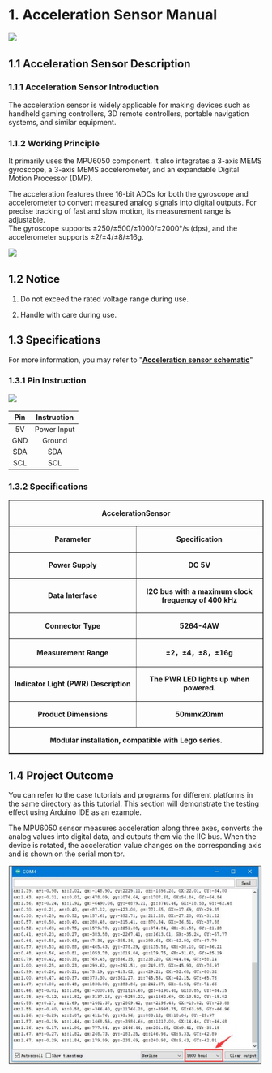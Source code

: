 # 1. Acceleration Sensor Manual

<img class="common_img" src="../_static/media/chapter_1/section_1/section/image2.png" style="width:300px" />

## 1.1 Acceleration Sensor Description

### 1.1.1 Acceleration Sensor Introduction

The acceleration sensor is widely applicable for making devices such as handheld gaming controllers, 3D remote controllers, portable navigation systems, and similar equipment.

### 1.1.2 Working Principle

It primarily uses the MPU6050 component. It also integrates a 3-axis MEMS gyroscope, a 3-axis MEMS accelerometer, and an expandable Digital Motion Processor (DMP).

The acceleration features three 16-bit ADCs for both the gyroscope and accelerometer to convert measured analog signals into digital outputs. For precise tracking of fast and slow motion, its measurement range is adjustable.  
The gyroscope supports ±250/±500/±1000/±2000°/s (dps), and the accelerometer supports ±2/±4/±8/±16g.

<img class="common_img" src="../_static/media/chapter_1/section_1/section/image3.png" style="width:100px" />

## 1.2 Notice

1.  Do not exceed the rated voltage range during use.

2.  Handle with care during use.

## 1.3 Specifications

For more information, you may refer to "**[Acceleration sensor schematic](https://drive.google.com/drive/folders/11G1T_FoHvsdh_nTi8ZD0nIVgW8VKaKOu?usp=sharing)**"

### 1.3.1 Pin Instruction

<img class="common_img" src="../_static/media/chapter_1/section_1/section/image2.png" style="width:300px" />

| **Pin** | **Instruction** |
| :-----: | :-------------: |
|   5V    |   Power Input   |
|   GND   |     Ground      |
|   SDA   |       SDA       |
|   SCL   |       SCL       |

### 1.3.2 Specifications

<table class="docutils-nobg" border="1">
<colgroup>
<col style="width: 50%" />
<col style="width: 50%" />
</colgroup>
<tbody>
<tr>
<td colspan="2" style="text-align: center;">
<p><strong>AccelerationSensor</strong></p>
</td>
</tr>
<tr>
<td style="text-align: center;">
<p><strong>Parameter</strong></p>
</td>
<td style="text-align: center;">
<p><strong>Specification</strong></p>
</td>
</tr>
<tr>
<td style="text-align: center;">
<p><strong>Power Supply</strong></p>
</td>
<td style="text-align: center;">
<p><strong>DC 5V</strong></p>
</td>
</tr>
<tr>
<td style="text-align: center;">
<p><strong>Data Interface</strong></p>
</td>
<td style="text-align: center;">
<p><strong>I2C bus with a maximum clock frequency of 400 kHz</strong></p>
</td>
</tr>
<tr>
<td style="text-align: center;">
<p><strong>Connector Type</strong></p>
</td>
<td style="text-align: center;">
<p><strong>5264-4AW</strong></p>
</td>
</tr>
<tr>
<td style="text-align: center;">
<p><strong>Measurement Range</strong></p>
</td>
<td style="text-align: center;">
<p><strong>±2，±4，±8，±16g</strong></p>
</td>
</tr>
<tr>
<td style="text-align: center;">
<p><strong>Indicator Light (PWR) Description</strong></p>
</td>
<td style="text-align: center;">
<p><strong>The PWR LED lights up when powered.</strong></p>
</td>
</tr>
<tr>
<td style="text-align: center;">
<p><strong>Product Dimensions</strong></p>
</td>
<td style="text-align: center;">
<p><strong>50mmx20mm</strong></p>
</td>
</tr>
<tr>
<td colspan="2" style="text-align: center;">
<p><strong>Modular installation, compatible with Lego series.</strong></p>
</td>
</tr>
</tbody>
</table>

## 1.4 Project Outcome

You can refer to the case tutorials and programs for different platforms in the same directory as this tutorial. This section will demonstrate the testing effect using Arduino IDE as an example.

The MPU6050 sensor measures acceleration along three axes, converts the analog values into digital data, and outputs them via the IIC bus. When the device is rotated, the acceleration value changes on the corresponding axis and is shown on the serial monitor.

<img class="common_img" src="../_static/media/chapter_1/section_1/media/image4.png" style="width:500px" />


